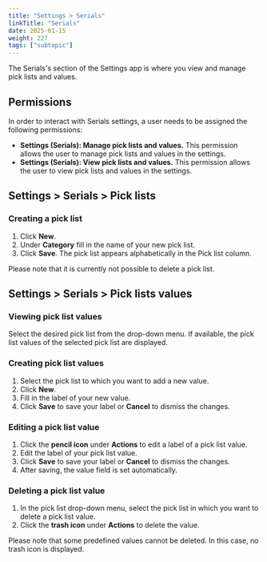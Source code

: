 ```yaml
---
title: "Settings > Serials"
linkTitle: "Serials"
date: 2025-01-15
weight: 227
tags: ["subtopic"] 
---
```


The Serials's section of the Settings app is where you view and manage pick lists and values.

## Permissions

In order to interact with Serials settings, a user needs to be assigned the following permissions:

*    **Settings (Serials): Manage pick lists and values.** This permission allows the user to manage pick lists and values in the settings.
*    **Settings (Serials): View pick lists and values.** This permission allows the user to view pick lists and values in the settings.

## Settings > Serials > Pick lists

### Creating a pick list

1. Click **New**.
2. Under **Category** fill in the name of your new pick list.
3. Click **Save**. The pick list appears alphabetically in the Pick list column.

Please note that it is currently not possible to delete a pick list.

## Settings > Serials > Pick lists values

### Viewing pick list values
Select the desired pick list from the drop-down menu. If available, the pick list values of the selected pick list are displayed.

### Creating pick list values
1. Select the pick list to which you want to add a new value.
2. Click **New**.
3. Fill in the label of your new value.
4. Click **Save** to save your label or **Cancel** to dismiss the changes.

### Editing a pick list value
1. Click the **pencil icon** under **Actions** to edit a label of a pick list value.
2. Edit the label of your pick list value.
3. Click **Save** to save your label or **Cancel** to dismiss the changes.
4. After saving, the value field is set automatically.

### Deleting a pick list value
1. In the pick list drop-down menu, select the pick list in which you want to delete a pick list value.
2. Click the **trash icon** under **Actions** to delete the value.

Please note that some predefined values cannot be deleted. In this case, no trash icon is displayed.
